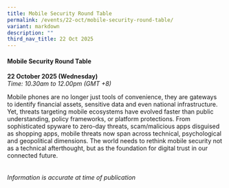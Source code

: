 ```yaml
---
title: Mobile Security Round Table
permalink: /events/22-oct/mobile-security-round-table/
variant: markdown
description: ""
third_nav_title: 22 Oct 2025
---
```

#### **Mobile Security Round Table**

**22 October 2025 (Wednesday)**  
*Time: 10.30am to 12.00pm (GMT +8)*

Mobile phones are no longer just tools of convenience, they are gateways to identify financial assets, sensitive data and even national infrastructure. Yet, threats targeting mobile ecosystems have evolved faster than public understanding, policy frameworks, or platform protections. From sophisticated spyware to zero-day threats, scam/malicious apps disguised as shopping apps, mobile threats now span across technical, psychological and geopolitical dimensions. The world needs to rethink mobile security not as a technical afterthought, but as the foundation for digital trust in our connected future.
<br><br><br>
*Information is accurate at time of publication*
